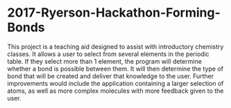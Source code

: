 # 2017-Ryerson-Hackathon-Forming-Bonds
This project is a teaching aid designed to assist with introductory chemistry classes. It allows a user to select from several elements in the periodic table. If they select more than 1 element, the program will determine whether a bond is possible between them. It will then determine the type of bond that will be created and deliver that knowledge to the user. Further improvements would include the application containing a larger selection of atoms, as well as more complex molecules with more feedback given to the user.
